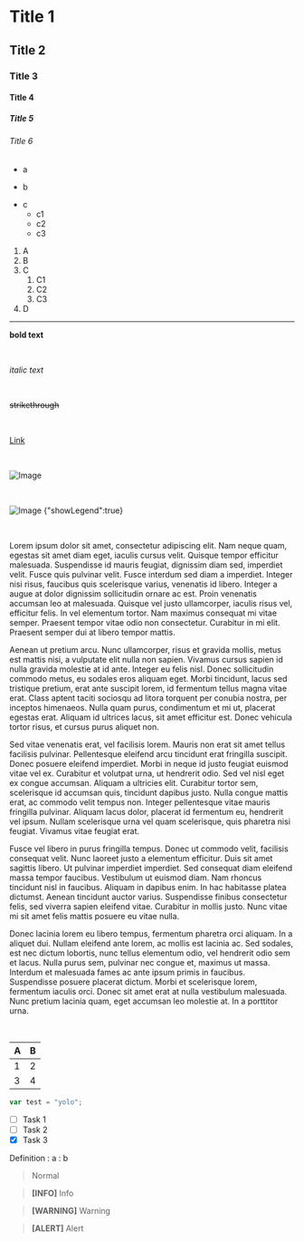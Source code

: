 # Title 1
## Title 2
### Title 3
#### Title 4
##### Title 5
###### Title 6

- a
+ b
* c
    - c1
    + c2
    * c3
    
1. A
1. B
1. C
    1. C1
    1. C2
    1. C3
1. D

---

**bold text**

<br/>

*italic text*

<br/>

~~strikethrough~~

<br/>

[Link](http://google.com)

<br/>

![Image](https://pbs.twimg.com/media/EcrQxjsX0AQJoXD?format=jpg&name=large)

<br/>

![Image {"showLegend":true}](https://pbs.twimg.com/media/EcrQxjsX0AQJoXD?format=jpg&name=large)

<br/>

Lorem ipsum dolor sit amet, consectetur adipiscing elit. Nam neque quam, egestas sit amet diam eget, iaculis cursus velit. Quisque tempor efficitur malesuada. Suspendisse id mauris feugiat, dignissim diam sed, imperdiet velit. Fusce quis pulvinar velit. Fusce interdum sed diam a imperdiet. Integer nisi risus, faucibus quis scelerisque varius, venenatis id libero. Integer a augue at dolor dignissim sollicitudin ornare ac est. Proin venenatis accumsan leo at malesuada. Quisque vel justo ullamcorper, iaculis risus vel, efficitur felis. In vel elementum tortor. Nam maximus consequat mi vitae semper. Praesent tempor vitae odio non consectetur. Curabitur in mi elit. Praesent semper dui at libero tempor mattis.

Aenean ut pretium arcu. Nunc ullamcorper, risus et gravida mollis, metus est mattis nisi, a vulputate elit nulla non sapien. Vivamus cursus sapien id nulla gravida molestie at id ante. Integer eu felis nisl. Donec sollicitudin commodo metus, eu sodales eros aliquam eget. Morbi tincidunt, lacus sed tristique pretium, erat ante suscipit lorem, id fermentum tellus magna vitae erat. Class aptent taciti sociosqu ad litora torquent per conubia nostra, per inceptos himenaeos. Nulla quam purus, condimentum et mi ut, placerat egestas erat. Aliquam id ultrices lacus, sit amet efficitur est. Donec vehicula tortor risus, et cursus purus aliquet non.

Sed vitae venenatis erat, vel facilisis lorem. Mauris non erat sit amet tellus facilisis pulvinar. Pellentesque eleifend arcu tincidunt erat fringilla suscipit. Donec posuere eleifend imperdiet. Morbi in neque id justo feugiat euismod vitae vel ex. Curabitur et volutpat urna, ut hendrerit odio. Sed vel nisl eget ex congue accumsan. Aliquam a ultricies elit. Curabitur tortor sem, scelerisque id accumsan quis, tincidunt dapibus justo. Nulla congue mattis erat, ac commodo velit tempus non. Integer pellentesque vitae mauris fringilla pulvinar. Aliquam lacus dolor, placerat id fermentum eu, hendrerit vel ipsum. Nullam scelerisque urna vel quam scelerisque, quis pharetra nisi feugiat. Vivamus vitae feugiat erat.

Fusce vel libero in purus fringilla tempus. Donec ut commodo velit, facilisis consequat velit. Nunc laoreet justo a elementum efficitur. Duis sit amet sagittis libero. Ut pulvinar imperdiet imperdiet. Sed consequat diam eleifend massa tempor faucibus. Vestibulum ut euismod diam. Nam rhoncus tincidunt nisl in faucibus. Aliquam in dapibus enim. In hac habitasse platea dictumst. Aenean tincidunt auctor varius. Suspendisse finibus consectetur felis, sed viverra sapien eleifend vitae. Curabitur in mollis justo. Nunc vitae mi sit amet felis mattis posuere eu vitae nulla.

Donec lacinia lorem eu libero tempus, fermentum pharetra orci aliquam. In a aliquet dui. Nullam eleifend ante lorem, ac mollis est lacinia ac. Sed sodales, est nec dictum lobortis, nunc tellus elementum odio, vel hendrerit odio sem et lacus. Nulla purus sem, pulvinar nec congue et, maximus ut massa. Interdum et malesuada fames ac ante ipsum primis in faucibus. Suspendisse posuere placerat dictum. Morbi et scelerisque lorem, fermentum iaculis orci. Donec sit amet erat at nulla vestibulum malesuada. Nunc pretium lacinia quam, eget accumsan leo molestie at. In a porttitor urna.

<br/>

|A|B|
|---|---|
|1|2|
|3|4|

```javascript
var test = "yolo";
```

- [ ] Task 1
- [ ] Task 2
- [x] Task 3

Definition
: a
: b

> Normal

> **[INFO]**
> Info

> **[WARNING]**
> Warning

> **[ALERT]**
> Alert

